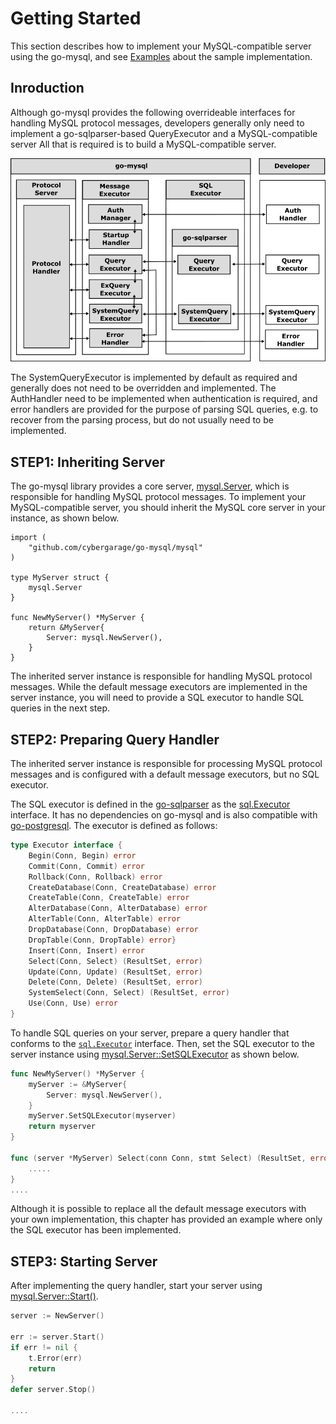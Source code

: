 # Getting Started

This section describes how to implement your MySQL-compatible server using the go-mysql, and see  [Examples](doc/examples.md) about the sample implementation.

## Inroduction

Although go-mysql provides the following overrideable interfaces for handling MySQL protocol messages, developers generally only need to implement a go-sqlparser-based QueryExecutor and a MySQL-compatible server All that is required is to build a MySQL-compatible server.

![](img/executor.png)


The SystemQueryExecutor is implemented by default as required and generally does not need to be overridden and implemented. The AuthHandler need to be implemented when authentication is required, and error handlers are provided for the purpose of parsing SQL queries, e.g. to recover from the parsing process, but do not usually need to be implemented.

## STEP1: Inheriting Server


The go-mysql library provides a core server, [mysql.Server](../mysql/server.go), which is responsible for handling MySQL protocol messages. To implement your MySQL-compatible server, you should inherit the MySQL core server in your instance, as shown below.

```
import (
	"github.com/cybergarage/go-mysql/mysql"
)

type MyServer struct {
	mysql.Server
}

func NewMyServer() *MyServer {
	return &MyServer{
		Server: mysql.NewServer(),
	}
}
```

The inherited server instance is responsible for handling MySQL protocol messages. While the default message executors are implemented in the server instance, you will need to provide a SQL executor to handle SQL queries in the next step.

## STEP2: Preparing Query Handler

The inherited server instance is responsible for processing MySQL protocol messages and is configured with a default message executors, but no SQL executor. 

The SQL executor is defined in the [go-sqlparser](https://github.com/cybergarage/go-sqlparser) as the [sql.Executor](https://github.com/cybergarage/go-sqlparser/blob/master/sql/executor.go) interface. It has no dependencies on go-mysql and is also compatible with [go-postgresql](https://github.com/cybergarage/go-postgresql). The executor is defined as follows:

```go
type Executor interface {
	Begin(Conn, Begin) error
	Commit(Conn, Commit) error
	Rollback(Conn, Rollback) error	
	CreateDatabase(Conn, CreateDatabase) error
	CreateTable(Conn, CreateTable) error
	AlterDatabase(Conn, AlterDatabase) error
	AlterTable(Conn, AlterTable) error
	DropDatabase(Conn, DropDatabase) error
	DropTable(Conn, DropTable) error}
	Insert(Conn, Insert) error
	Select(Conn, Select) (ResultSet, error)
	Update(Conn, Update) (ResultSet, error)
	Delete(Conn, Delete) (ResultSet, error)	
	SystemSelect(Conn, Select) (ResultSet, error)
	Use(Conn, Use) error
}
```


To handle SQL queries on your server, prepare a query handler that conforms to the [`sql.Executor`](https://github.com/cybergarage/go-sqlparser/blob/master/sql/executor.go) interface. Then, set the SQL executor to the server instance using [mysql.Server::SetSQLExecutor](../mysql/server.go) as shown below.

```go
func NewMyServer() *MyServer {
	myServer := &MyServer{
		Server: mysql.NewServer(),
	}
    myServer.SetSQLExecutor(myserver)
    return myserver
}

func (server *MyServer) Select(conn Conn, stmt Select) (ResultSet, error) {
    .....
}
....
```

Although it is possible to replace all the default message executors with your own implementation, this chapter has provided an example where only the SQL executor has been implemented.

## STEP3: Starting Server 

After implementing the query handler, start your server using  [mysql.Server::Start()](../mysql/server.go).


```go
server := NewServer()

err := server.Start()
if err != nil {
	t.Error(err)
	return
}
defer server.Stop()

.... 
```
